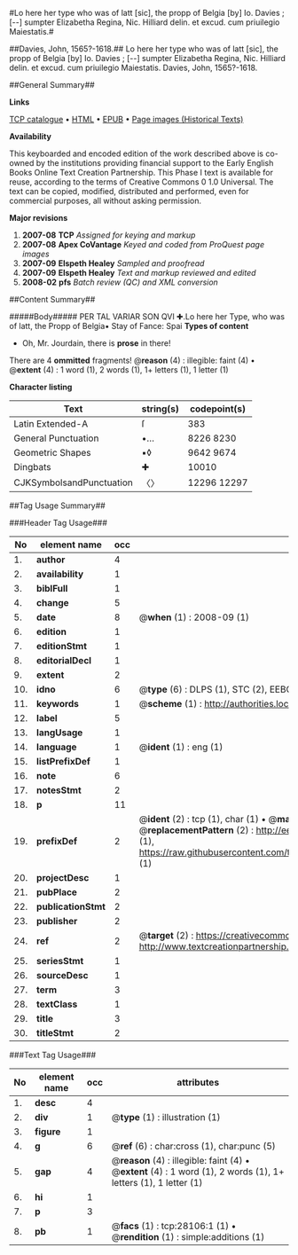 #Lo here her type who was of latt [sic], the propp of Belgia [by] Io. Davies ; [--] sumpter Elizabetha Regina, Nic. Hilliard delin. et excud. cum priuilegio Maiestatis.#

##Davies, John, 1565?-1618.##
Lo here her type who was of latt [sic], the propp of Belgia [by] Io. Davies ; [--] sumpter Elizabetha Regina, Nic. Hilliard delin. et excud. cum priuilegio Maiestatis.
Davies, John, 1565?-1618.

##General Summary##

**Links**

[TCP catalogue](http://www.ota.ox.ac.uk/tcp/)  • 
[HTML](http://tei.it.ox.ac.uk/tcp/Texts-HTML/free/A19/A19915.html)  • 
[EPUB](http://tei.it.ox.ac.uk/tcp/Texts-EPUB/free/A19/A19915.epub) • 
[Page images (Historical Texts)](https://data.historicaltexts.jisc.ac.uk/view?pubId=eebo-29900248e&pageId=eebo-29900248e-28106-1)

**Availability**

This keyboarded and encoded edition of the
	       work described above is co-owned by the institutions
	       providing financial support to the Early English Books
	       Online Text Creation Partnership. This Phase I text is
	       available for reuse, according to the terms of Creative
	       Commons 0 1.0 Universal. The text can be copied,
	       modified, distributed and performed, even for
	       commercial purposes, all without asking permission.

**Major revisions**

1. __2007-08__ __TCP__ *Assigned for keying and markup*
1. __2007-08__ __Apex CoVantage__ *Keyed and coded from ProQuest page images*
1. __2007-09__ __Elspeth Healey__ *Sampled and proofread*
1. __2007-09__ __Elspeth Healey__ *Text and markup reviewed and edited*
1. __2008-02__ __pfs__ *Batch review (QC) and XML conversion*

##Content Summary##

#####Body#####
PER TAL VARIAR SON QVI ✚.Lo here her Type, who was of latt, the Propp of Belgia▪ Stay of Fance: Spai
**Types of content**

  * Oh, Mr. Jourdain, there is **prose** in there!

There are 4 **ommitted** fragments! 
 @__reason__ (4) : illegible: faint (4)  •  @__extent__ (4) : 1 word (1), 2 words (1), 1+ letters (1), 1 letter (1)

**Character listing**


|Text|string(s)|codepoint(s)|
|---|---|---|
|Latin Extended-A|ſ|383|
|General Punctuation|•…|8226 8230|
|Geometric Shapes|▪◊|9642 9674|
|Dingbats|✚|10010|
|CJKSymbolsandPunctuation|〈〉|12296 12297|

##Tag Usage Summary##

###Header Tag Usage###

|No|element name|occ|attributes|
|---|---|---|---|
|1.|__author__|4||
|2.|__availability__|1||
|3.|__biblFull__|1||
|4.|__change__|5||
|5.|__date__|8| @__when__ (1) : 2008-09 (1)|
|6.|__edition__|1||
|7.|__editionStmt__|1||
|8.|__editorialDecl__|1||
|9.|__extent__|2||
|10.|__idno__|6| @__type__ (6) : DLPS (1), STC (2), EEBO-CITATION (1), OCLC (1), VID (1)|
|11.|__keywords__|1| @__scheme__ (1) : http://authorities.loc.gov/ (1)|
|12.|__label__|5||
|13.|__langUsage__|1||
|14.|__language__|1| @__ident__ (1) : eng (1)|
|15.|__listPrefixDef__|1||
|16.|__note__|6||
|17.|__notesStmt__|2||
|18.|__p__|11||
|19.|__prefixDef__|2| @__ident__ (2) : tcp (1), char (1)  •  @__matchPattern__ (2) : ([0-9\-]+):([0-9IVX]+) (1), (.+) (1)  •  @__replacementPattern__ (2) : http://eebo.chadwyck.com/downloadtiff?vid=$1&page=$2 (1), https://raw.githubusercontent.com/textcreationpartnership/Texts/master/tcpchars.xml#$1 (1)|
|20.|__projectDesc__|1||
|21.|__pubPlace__|2||
|22.|__publicationStmt__|2||
|23.|__publisher__|2||
|24.|__ref__|2| @__target__ (2) : https://creativecommons.org/publicdomain/zero/1.0/ (1), http://www.textcreationpartnership.org/docs/. (1)|
|25.|__seriesStmt__|1||
|26.|__sourceDesc__|1||
|27.|__term__|3||
|28.|__textClass__|1||
|29.|__title__|3||
|30.|__titleStmt__|2||


###Text Tag Usage###

|No|element name|occ|attributes|
|---|---|---|---|
|1.|__desc__|4||
|2.|__div__|1| @__type__ (1) : illustration (1)|
|3.|__figure__|1||
|4.|__g__|6| @__ref__ (6) : char:cross (1), char:punc (5)|
|5.|__gap__|4| @__reason__ (4) : illegible: faint (4)  •  @__extent__ (4) : 1 word (1), 2 words (1), 1+ letters (1), 1 letter (1)|
|6.|__hi__|1||
|7.|__p__|3||
|8.|__pb__|1| @__facs__ (1) : tcp:28106:1 (1)  •  @__rendition__ (1) : simple:additions (1)|
